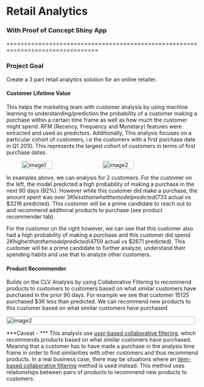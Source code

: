 # __Retail Analytics__

### __With Proof of Concept Shiny App__

================================================================================

### __Project Goal__
Create a 3 part retail analytics solution for an online retailer. 

#### __Customer Lifetime Value__ 
This helps the marketing team with customer analysis by using machine learning to 
understanding/prediction the probability of a customer making a purchase
within a certain time frame as well as how much the customer might spend. RFM 
(Recency, Frequency and Monetary) features were extracted and used as predictors.
Additionally, This analysis focuses on a particular cohort of customers, i.e the 
customers with a first purchase date in Q1 2010. This represents the largest 
cohort of customers in terms of first purchase dates. 


<div style="display:flex; justify-content:center;">
<img img src="/Users/BachataLu/Desktop/School/2023_projects/retail_analytics/png/customer_red.png" alt="image1" style="width:40%;margin-right:10px;">
<img img src="/Users/BachataLu/Desktop/School/2023_projects/retail_analytics/png/customer_green.png" alt="image2" style="width:40%;margin-right:10px;">
</div>



In examples above, we can analysis for 2 customers. For the customer on the left,
the model predicted a high probability of making a purchase in the next 90 days (92%). However 
while this customer did make a purchase, the amount spent was over $3K less than 
what the model predicted ($733 actual vs $3216 predicted). This customer will be
a prime candidate to reach out to and recommend additional products to purchase (see product recommender tab).


For the customer on the right however, we can see that this customer also had a 
high probability of making a purchase and this customer did spend $2K higher than
the model predicted ($4759 actual vs $2671 predicted). This customer will be a prime candidate
to further analyze, understand their spending habits and use that to analyze other customers. 

#### __Product Recommender__
Builds on the CLV Analysis by using Collaborative Filtering to recommend products to 
customers to customers based on what similar customers have purchased in the prior
90 days. For example we see that customer 15125 purchased $3K less than predicted. We can 
recommend new products to this customer based on what similar customers have purchased.

<div style="display:flex; justify-content:center;">
<img img src="/Users/BachataLu/Desktop/School/2023_projects/retail_analytics/png/pr_recommend.png" alt="image2" style="width:100%;margin-right:10px;">
</div>

***Caveat - *** This analysis use [user-based collaborative filtering](https://www.geeksforgeeks.org/user-based-collaborative-filtering/), which recommends 
products based on what similar customers have purchased. Meaning that a customer has 
to have made a purchase in the analysis time frame in order to find similarities with
other customers and thus recommend products. In a real business case, there may be
situations where an [item-based collaborative filtering](https://www.geeksforgeeks.org/item-to-item-based-collaborative-filtering/) method is used instead. This method uses relationships between pairs of products to recommend new products to customers. 


